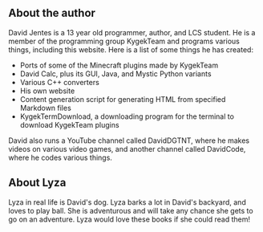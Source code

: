 ## About the author

David Jentes is a 13 year old programmer, author, and LCS student. He is a member of the programming group KygekTeam and programs various things, including this website. Here is a list of some things he has created:

* Ports of some of the Minecraft plugins made by KygekTeam
* David Calc, plus its GUI, Java, and Mystic Python variants
* Various C++ converters
* His own website
* Content generation script for generating HTML from specified Markdown files
* KygekTermDownload, a downloading program for the terminal to download KygekTeam plugins

David also runs a YouTube channel called DavidDGTNT, where he makes videos on various video games, and another channel called DavidCode, where he codes various things.

## About Lyza

Lyza in real life is David's dog. Lyza barks a lot in David's backyard, and loves to play ball. She is adventurous and will take any chance she gets to go on an adventure. Lyza would love these books if she could read them!